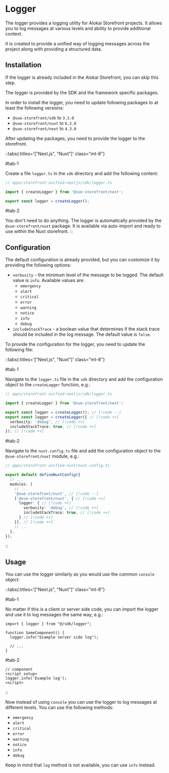 # Logger

The logger provides a logging utility for Alokai Storefront projects. It allows you to log messages at various levels and ability to provide additional context.

It is created to provide a unified way of logging messages across the project along with providing a structured data.

## Installation

If the logger is already included in the Alokai Storefront, you can skip this step.

The logger is provided by the SDK and the framework specific packages.

In order to install the logger, you need to update following packages to at least the following versions:

- `@vue-storefront/sdk` to `3.3.0`
- `@vue-storefront/nuxt` to `6.2.0`
- `@vue-storefront/next` to `4.3.0`

After updating the packages, you need to provide the logger to the storefront.

::tabs{:titles='["Next.js", "Nuxt"]' class="mt-8"}

#tab-1

Create a file `logger.ts` in the `sdk` directory and add the following content:

```ts
// apps/storefront-unified-nextjs/sdk/logger.ts

import { createLogger } from '@vue-storefront/next';

export const logger = createLogger();

```

#tab-2

You don't need to do anything. The logger is automatically provided by the `@vue-storefront/nuxt` package. It is available via auto-import and ready to use within the Nuxt storefront.
::

## Configuration

The default configuration is already provided, but you can customize it by providing the following options:

- `verbosity` - the minimum level of the message to be logged. The default value is `info`. Available values are:
  - `emergency`
  - `alert`
  - `critical`
  - `error`
  - `warning`
  - `notice`
  - `info`
  - `debug`
- `includeStackTrace` - a boolean value that determines if the stack trace should be included in the log message. The default value is `false`.

To provide the configuration for the logger, you need to update the following file:

::tabs{:titles='["Next.js", "Nuxt"]' class="mt-8"}

#tab-1

Navigate to the `logger.ts` file in the `sdk` directory and add the configuration object to the `createLogger` function, e.g.:

```ts
// apps/storefront-unified-nextjs/sdk/logger.ts

import { createLogger } from '@vue-storefront/next';

export const logger = createLogger(); // [!code --]
export const logger = createLogger({ // [!code ++]
  verbosity: 'debug', // [!code ++]
  includeStackTrace: true, // [!code ++]
}); // [!code ++]
```

#tab-2

Navigate to the `nuxt.config.ts` file and add the configuration object to the `@vue-storefront/nuxt` module, e.g.:
```ts
// apps/storefront-unified-nuxt/nuxt.config.ts

export default defineNuxtConfig({
  // ...
  modules: [
    // ...
    '@vue-storefront/nuxt', // [!code --]
    ['@vue-storefront/nuxt', { // [!code ++]
      logger: { // [!code ++]
        verbosity: 'debug', // [!code ++]
        includeStackTrace: true, // [!code ++]
      } // [!code ++]
    }], // [!code ++]
    // ...
  ],
});

```
::

## Usage

You can use the logger similarly as you would use the common `console` object:

::tabs{:titles='["Next.js", "Nuxt"]' class="mt-8"}

#tab-1

No matter if this is a client or server side code, you can import the logger and use it to log messages the same way, e.g.:
```tsx
import { logger } from "@/sdk/logger";

function SomeComponent() {
  logger.info("Example server side log");

  // ...
}
```


#tab-2

```vue
// component
<script setup>
logger.info('Example log');
<script>
```

::

Now instead of using `console` you can use the logger to log messages at different levels.
You can use the following methods:
- `emergency`
- `alert`
- `critical`
- `error`
- `warning`
- `notice`
- `info`
- `debug`

Keep in mind that `log` method is not available, you can use `info` instead.
